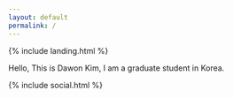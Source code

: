 ```yaml
---
layout: default
permalink: /
---
```


{% include landing.html %}

Hello, This is Dawon Kim, I am a graduate student in Korea.



{% include social.html %}